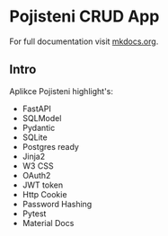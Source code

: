 # Pojisteni CRUD App

For full documentation visit [mkdocs.org](https://www.mkdocs.org).

## Intro

Aplikce Pojisteni highlight's:

* FastAPI
* SQLModel
* Pydantic
* SQLite
* Postgres ready
* Jinja2
* W3 CSS
* OAuth2
* JWT token
* Http Cookie
* Password Hashing
* Pytest
* Material Docs
